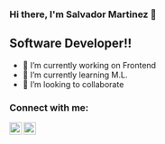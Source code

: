 ### Hi there, I'm Salvador Martinez 👋 

## Software Developer!!

- 🔭 I’m currently working on Frontend
- 🌱 I’m currently learning M.L.
- 👯 I’m looking to collaborate

### Connect with me:

[<img align="left" alt="salvadormartn3z | Twitter" width="22px" src="https://cdn.jsdelivr.net/npm/simple-icons@v3/icons/twitter.svg" />][twitter]
[<img align="left" alt="Salvador Martinez | LinkedIn" width="22px" src="https://cdn.jsdelivr.net/npm/simple-icons@v3/icons/linkedin.svg" />][linkedin]

[twitter]: https://twitter.com/salvadormartn3z
[linkedin]:  https://www.linkedin.com/in/salvador-martinez-85a09b198/